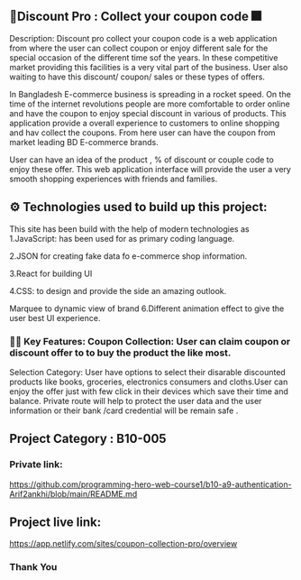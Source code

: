 ## 🎁Discount Pro : Collect your coupon code 🎆

Description: Discount pro collect your coupon code is a web application from where the user can collect coupon or enjoy different sale for the special occasion of the different time sof the years. In these competitive market providing this facilities is a very vital part of the business. User also waiting to have this discount/ coupon/ sales or these types of offers.

In Bangladesh E-commerce business is spreading in a rocket speed. On the time of the internet revolutions people are more comfortable to order online and have the coupon to enjoy special discount in various of products. This application provide a overall experience to customers to online shopping and hav collect the coupons. From here user can have the coupon from market leading BD E-commerce brands.

User can have an idea of the product , % of discount or couple code to enjoy these offer. This web application interface will provide the user a very smooth shopping experiences with friends and families.

## ⚙️ Technologies used to build up this project:

This site has been build with the help of modern technologies as
1.JavaScript: has been used for as primary coding language.

2.JSON for creating fake data fo e-commerce shop information.

3.React for building UI

4.CSS: to design and provide the side an amazing outlook.

Marquee to dynamic view of brand
6.Different animation effect to give the user best UI experience.

### 📌📌 Key Features: Coupon Collection: User can claim coupon or discount offer to to buy the product the like most.

Selection Category: User have options to select their disarable discounted products like books, groceries, electronics consumers and cloths.User can enjoy the offer just with few click in their devices which save their time and balance. Private route will help to protect the user data and the user information or their bank /card credential will be remain safe .

## Project Category : B10-005

### Private link:
 https://github.com/programming-hero-web-course1/b10-a9-authentication-Arif2ankhi/blob/main/README.md

## Project live link:

https://app.netlify.com/sites/coupon-collection-pro/overview



### Thank You 